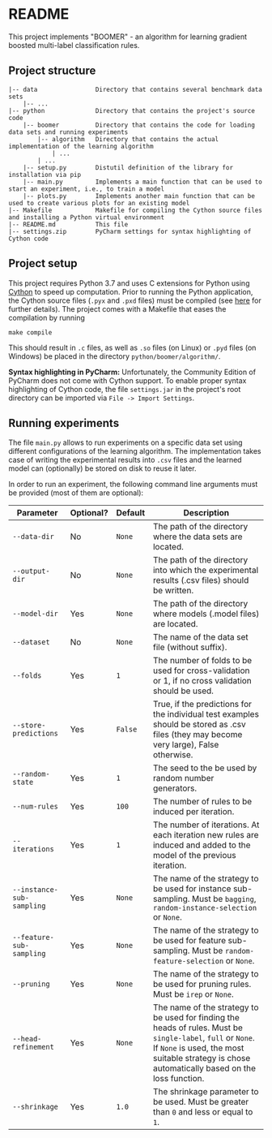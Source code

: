# README

This project implements "BOOMER" - an algorithm for learning gradient boosted multi-label classification rules.

## Project structure

```
|-- data                Directory that contains several benchmark data sets
    |-- ...
|-- python              Directory that contains the project's source code
    |-- boomer          Directory that contains the code for loading data sets and running experiments
        |-- algorithm   Directory that contains the actual implementation of the learning algorithm 
            | ...
        | ...
    |-- setup.py        Distutil definition of the library for installation via pip
    |-- main.py         Implements a main function that can be used to start an experiment, i.e., to train a model
    |-- plots.py        Implements another main function that can be used to create various plots for an existing model
|-- Makefile            Makefile for compiling the Cython source files and installing a Python virtual environment
|-- README.md           This file
|-- settings.zip        PyCharm settings for syntax highlighting of Cython code
```

## Project setup

This project requires Python 3.7 and uses C extensions for Python using [Cython](https://cython.org) to speed up computation. Prior to running the Python application, the Cython source files (`.pyx` and `.pxd` files) must be compiled (see [here](http://docs.cython.org/en/latest/src/quickstart/build.html) for further details). The project comes with a Makefile that eases the compilation by running
```
make compile
```
This should result in `.c` files, as well as `.so` files (on Linux) or `.pyd` files (on Windows) be placed in the directory `python/boomer/algorithm/`.

**Syntax highlighting in PyCharm:** Unfortunately, the Community Edition of PyCharm does not come with Cython support. To enable proper syntax highlighting of Cython code, the file `settings.jar` in the project's root directory can be imported via `File -> Import Settings`.

## Running experiments

The file `main.py` allows to run experiments on a specific data set using different configurations of the learning algorithm. The implementation takes case of writing the experimental results into `.csv` files and the learned model can (optionally) be stored on disk to reuse it later. 

In order to run an experiment, the following command line arguments must be provided (most of them are optional):

| Parameter                 | Optional? | Default              | Description                                                                                                                                                                                                    |
|---------------------------|-----------|----------------------|----------------------------------------------------------------------------------------------------------------------------------------------------------------------------------------------------------------|
| `--data-dir`              | No        | `None`               | The path of the directory where the data sets are located.                                                                                                                                                     |
| `--output-dir`            | No        | `None`               | The path of the directory into which the experimental results (.csv files) should be written.                                                                                                                  |
| `--model-dir`             | Yes       | `None`               | The path of the directory where models (.model files) are located.                                                                                                                                             |
| `--dataset`               | No        | `None`               | The name of the data set file (without suffix).                                                                                                                                                                |
| `--folds`                 | Yes       | `1`                  | The number of folds to be used for cross-validation or 1, if no cross validation should be used.                                                                                                               |
| `--store-predictions`     | Yes       | `False`              | True, if the predictions for the individual test examples should be stored as .csv files (they may become very large), False otherwise.                                                                        |
| `--random-state`          | Yes       | `1`                  | The seed to the be used by random number generators.                                                                                                                                                           |
| `--num-rules`             | Yes       | `100`                | The number of rules to be induced per iteration.                                                                                                                                                               |
| `--iterations`            | Yes       | `1`                  | The number of iterations. At each iteration new rules are induced and added to the model of the previous iteration.                                                                                            |
| `--instance-sub-sampling` | Yes       | `None`               | The name of the strategy to be used for instance sub-sampling. Must be `bagging`, `random-instance-selection` or `None`.                                                                                       |
| `--feature-sub-sampling`  | Yes       | `None`               | The name of the strategy to be used for feature sub-sampling. Must be `random-feature-selection` or `None`.                                                                                                    |
| `--pruning`               | Yes       | `None`               | The name of the strategy to be used for pruning rules. Must be `irep` or `None`.                                                                                                                               |
| `--head-refinement`       | Yes       | `None`               | The name of the strategy to be used for finding the heads of rules. Must be `single-label`, `full` or `None`. If `None` is used, the most suitable strategy is chose automatically based on the loss function. |
| `--shrinkage`             | Yes       | `1.0`                | The shrinkage parameter to be used. Must be greater than `0` and less or equal to `1`.                                                                                                                         |
